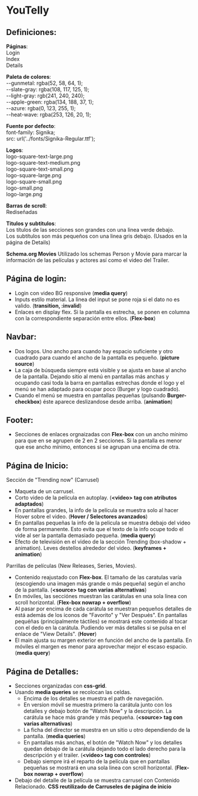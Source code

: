 # YouTelly

## Definiciones:  
  
  **Páginas**:  
    Login        
    Index  
    Details    
  
  **Paleta de colores**:  
    --gunmetal: rgba(52, 58, 64, 1);  
    --slate-gray: rgba(108, 117, 125, 1);  
    --light-gray: rgb(241, 240, 240);  
    --apple-green: rgba(134, 188, 37, 1);  
    --azure: rgba(0, 123, 255, 1);      
    --heat-wave: rgba(253, 126, 20, 1);      
  
  **Fuente por defecto**:  
    font-family: Signika;  
    src: url('../fonts/Signika-Regular.ttf');  
  
  **Logos**:  
    logo-square-text-large.png  
    logo-square-text-medium.png  
    logo-square-text-small.png  
    logo-square-large.png  
    logo-square-small.png  
    logo-small.png  
    logo-large.png  
   
  **Barras de scroll**:  
    Rediseñadas  
  
  **Titulos y subtitulos**:  
    Los títulos de las secciones son grandes con una linea verde debajo.  
    Los subtítulos son más pequeños con una linea gris debajo. (Usados en la página de Details)  
    
  **Schema.org Movies**
    Utilizado los schemas Person y Movie para marcar la información de las películas y actores así como el video del Trailer.  

## Página de login:  
  - Login con video BG responsive (**media query**)  
  - Inputs estilo material. La linea del input se pone roja si el dato no es valido. (**transition, :invalid**)  
  - Enlaces <a> en display flex. Si la pantalla es estrecha, se ponen en columna con la correspondiente separación entre ellos. (**Flex-box**)  
  
## Navbar: 
 - Dos logos. Uno ancho para cuando hay espacio suficiente y otro cuadrado para cuando el ancho de la pantalla es pequeño. (**picture source**)  
 - La caja de búsqueda siempre está visible y se ajusta en base al ancho de la pantalla. Dejando sitio al menú en pantallas más anchas y ocupando casi toda la barra en pantallas estrechas donde el logo y el menú se han adaptado para ocupar poco (Burger y logo cuadrado).  
 - Cuando el menú se muestra en pantallas pequeñas (pulsando **Burger-checkbox**) éste aparece deslizandose desde arriba. (**animation**)  

## Footer:  
  - Secciones de enlaces orgnaizadas con **Flex-box** con un ancho mínimo para que en se agrupen de 2 en 2 secciones. Si la pantalla es menor que ese ancho mínimo, entonces sí se agrupan una encima de otra.  
    
## Página de Inicio:    
  Sección de "Trending now" (Carrusel)  
  - Maqueta de un carrusel.  
  - Corto video de la película en autoplay. (**&lt;video&gt; tag con atributos adaptados**)  
  - En pantallas grandes, la info de la película se muestra solo al hacer Hover sobre el video.  (**Hover / Selectores avanzados**)  
  - En pantallas pequeñas la info de la pelicula se muestra debajo del video de forma permanente. Esto evita que el texto de la info ocupe todo el vide al ser la pantalla demasiado pequeña. (**media query**)  
  - Efecto de televisión en el video de la sección Trending (box-shadow + animation). Leves destellos alrededor del video. (**keyframes + animation**)  
  
  Parrillas de películas (New Releases, Series, Movies).  
  - Contenido reajustado con **Flex-box**. El tamaño de las caratulas varía (escogiendo una imagen más grande o más pequeña) según el ancho de la pantalla. (**&lt;source&gt; tag con varias alternativas**)  
  - En móviles, las secciónes muestran las carátulas en una sola linea con scroll horizontal. (**Flex-box nowrap + overflow**) 
  - Al pasar por encima de cada carátula se muestran pequeños detalles de está además de los iconos de "Favorito" y "Ver Después". En pantallas pequéñas (principalmente táctiles) se mostrará este contenido al tocar con el dedo en la carátula. Pudiendo ver más detalles si se pulsa en el enlace de "View Details".  (**Hover**)  
  - El main ajusta su margen exterior en función del ancho de la pantalla. En móviles el margen es menor para aprovechar mejor el escaso espacio. (**media query**)  
  
## Página de Detalles:  
  - Secciones organizadas con **css-grid**.  
  - Usando **media queries** se recolocan las celdas.  
    - Encima de los detalles se muestra el path de navegación.  
    - En version móvil se muestra primero la carátula junto con los detalles y debajo botón de "Watch Now" y la descripción. La carátula se hace más grande y más pequeña. (**&lt;source&gt; tag con varias alternativas**)  
    - La ficha del director se muestra en un sitio u otro dependiendo de la pantalla. (**media queries**)  
    - En pantallas más anchas, el botón de "Watch Now" y los detalles quedan debajo de la carátula dejando todo el lado derecho para la descripción y el trailer. (**&lt;video&gt; tag con controles**)  
    - Debajo siempre irá el reparto de la película que en pantallas pequeñas se mostrará en una sola linea con scroll horizontal. (**Flex-box nowrap + overflow**)
  - Debajo del detalle de la película se muestra carrusel con Contenido Relacionado. **CSS reutilizado de Carruseles de página de inicio**  

